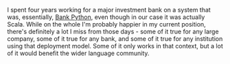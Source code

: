 I spent four years working for a major investment bank on a system that was, essentially, [Bank Python](https://calpaterson.com/bank-python.html), even though in our case it was actually Scala. While on the whole I'm probably happier in my current position, there's definitely a lot I miss from those days - some of it true for any large company, some of it true for any bank, and some of it true for any institution using that deployment model. Some of it only works in that context, but a lot of it would benefit the wider language community. 